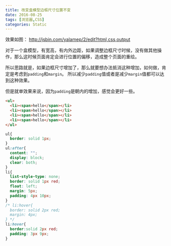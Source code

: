 ```yaml
---
title: 改变盒模型边框尺寸位置不变
date: 2016-08-25
tags: [浏览器,CSS]
categories: Static
---
```


效果如图： http://jsbin.com/yalamep/2/edit?html,css,output

对于一个盒模型，有宽高，有内外边距，如果调整边框尺寸时候，没有做其他操作，那么这时候页面肯定会进行位置的偏移，造成整个页面的重绘。

所以思路就是，如果边框尺寸增加了，那么就要想办法抵消这种增加，如何做，肯定是考虑到`padding`和`margin`。
所以减少`padding`值或者是减少`margin`值都可以达到这种效果。

但是就单效果来说，因为`padding`是朝内的增加，感觉会更好一些。


```html
<ul>
  <li><span>hello</span></li>
  <li><span>hello</span></li>
  <li><span>hello</span></li>
  <li><span>hello</span></li>
</ul>
```

```CSS
ul{
  border: solid 1px;
}
ul:after{
  content: "";
  display: block;
  clear: both;
}
li{
  list-style-type: none;
  border: solid 1px red;
  float: left;
  margin: 5px;
  padding: 4px 10px;
}
/* li:hover{
  border: solid 2px red;
  margin: 4px;
} */
li:hover{
  border:solid 2px red;
  padding: 3px 9px;
}
```

